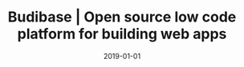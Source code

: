 ---
title: "Budibase | Open source low code platform for building web apps"
description: "Budibase is a modern, open source low code platform for creating, launching and growing web applications. Budibase eliminates repetition and dramatically reduces development time. Check it out."
images:
- budibase-logo.jpg
layout: single
date: 2019-01-01
---